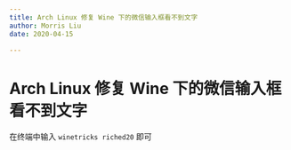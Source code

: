 ```yaml
---
title: Arch Linux 修复 Wine 下的微信输入框看不到文字
author: Morris Liu
date: 2020-04-15

---
```


# Arch Linux 修复 Wine 下的微信输入框看不到文字

在终端中输入 `winetricks riched20` 即可

